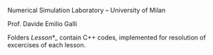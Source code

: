 Numerical Simulation Laboratory – University of Milan

Prof. Davide Emilio Galli


Folders _Lesson_*_ contain C++ codes, implemented for resolution of excercises of each lesson.
